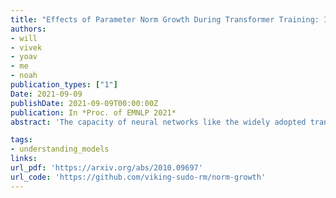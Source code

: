 ```yaml
---
title: "Effects of Parameter Norm Growth During Transformer Training: Inductive Bias from Gradient Descent"
authors:
- will
- vivek
- yoav
- me
- noah
publication_types: ["1"]
Date: 2021-09-09
publishDate: 2021-09-09T00:00:00Z
publication: In *Proc. of EMNLP 2021*
abstract: 'The capacity of neural networks like the widely adopted transformer is known to be very high. Evidence is emerging that they learn successfully due to inductive bias in the training routine, typically a variant of gradient descent (GD). To better understand this bias, we study the tendency for transformer parameters to grow in magnitude (l2 norm) during training, and its implications for the emergent representations within self attention layers. Empirically, we document norm growth in the training of transformer language models, including T5 during its pretraining. As the parameters grow in magnitude, we prove that the network approximates a discretized network with saturated activation functions. Such "saturated" networks are known to have a reduced capacity compared to the full network family that can be described in terms of formal languages and automata. Our results suggest saturation is a new characterization of an inductive bias implicit in GD of particular interest for NLP. We leverage the emergent discrete structure in a saturated transformer to analyze the role of different attention heads, finding that some focus locally on a small number of positions, while other heads compute global averages, allowing counting. We believe understanding the interplay between these two capabilities may shed further light on the structure of computation within large transformers.'

tags:
- understanding_models 
links:
url_pdf: 'https://arxiv.org/abs/2010.09697'
url_code: 'https://github.com/viking-sudo-rm/norm-growth'
---
```

